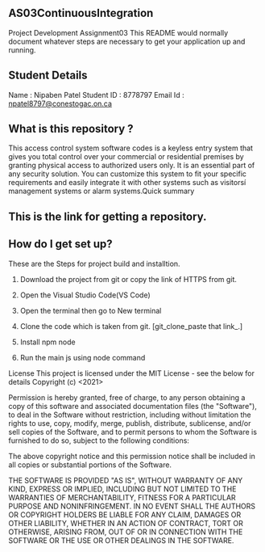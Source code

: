 ## AS03ContinuousIntegration
Project Development Assignment03
This README would normally document whatever steps are necessary to get your application up and running.

## Student Details
Name : Nipaben Patel
Student ID : 8778797
Email Id : npatel8797@conestogac.on.ca

## What is this repository ?
This access control system software codes is a keyless entry system that gives you total control over your commercial or residential premises by granting physical access to authorized users only. It is an essential part of any security solution. You can customize this system to fit your specific requirements and easily integrate it with other systems such as visitorsí management systems or alarm systems.Quick summary

## This is the link for getting a repository.

## How do I get set up?

These are the Steps for project build and installtion.

1. Download the project from git or copy the link of HTTPS from git.

2. Open the Visual Studio Code(VS Code)

3. Open the terminal then go to New terminal

4. Clone the code which is taken from git. [git_clone_paste that link_.]

5. Install npm node

6. Run the main js using node command

License This project is licensed under the MIT License - see the below for details
Copyright (c) <2021> <copyright Nipaben Patel>

Permission is hereby granted, free of charge, to any person obtaining a copy of this software and associated documentation files (the "Software"), to deal in the Software without restriction, including without limitation the rights to use, copy, modify, merge, publish, distribute, sublicense, and/or sell copies of the Software, and to permit persons to whom the Software is furnished to do so, subject to the following conditions:

The above copyright notice and this permission notice shall be included in all copies or substantial portions of the Software.

THE SOFTWARE IS PROVIDED "AS IS", WITHOUT WARRANTY OF ANY KIND, EXPRESS OR IMPLIED, INCLUDING BUT NOT LIMITED TO THE WARRANTIES OF MERCHANTABILITY, FITNESS FOR A PARTICULAR PURPOSE AND NONINFRINGEMENT. IN NO EVENT SHALL THE AUTHORS OR COPYRIGHT HOLDERS BE LIABLE FOR ANY CLAIM, DAMAGES OR OTHER LIABILITY, WHETHER IN AN ACTION OF CONTRACT, TORT OR OTHERWISE, ARISING FROM, OUT OF OR IN CONNECTION WITH THE SOFTWARE OR THE USE OR OTHER DEALINGS IN THE SOFTWARE.
